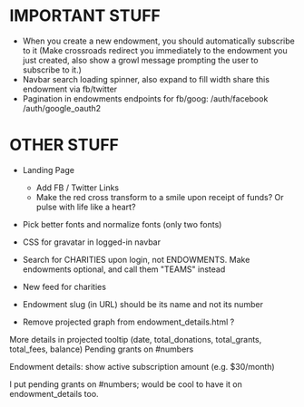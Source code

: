 # IMPORTANT STUFF #

- When you create a new endowment, you should automatically subscribe to it (Make crossroads redirect you immediately to the endowment you just created, also show a growl message prompting the user to subscribe to it.)
- Navbar search loading spinner, also expand to fill width
share this endowment via fb/twitter
- Pagination in endowments
endpoints for fb/goog:
/auth/facebook
/auth/google_oauth2

# OTHER STUFF #

- Landing Page
	- Add FB / Twitter Links
	- Make the red cross transform to a smile upon receipt of funds? Or pulse with life like a heart?
- Pick better fonts and normalize fonts (only two fonts)
- CSS for gravatar in logged-in navbar
- Search for CHARITIES upon login, not ENDOWMENTS. Make endowments optional, and call them "TEAMS" instead

- New feed for charities
- Endowment slug (in URL) should be its name and not its number
- Remove projected graph from endowment_details.html ?

More details in projected tooltip (date, total_donations, total_grants, total_fees, balance)
Pending grants on #numbers

Endowment details:
show active subscription amount (e.g. $30/month)

I put pending grants on #numbers; would be cool to have it on endowment_details too.